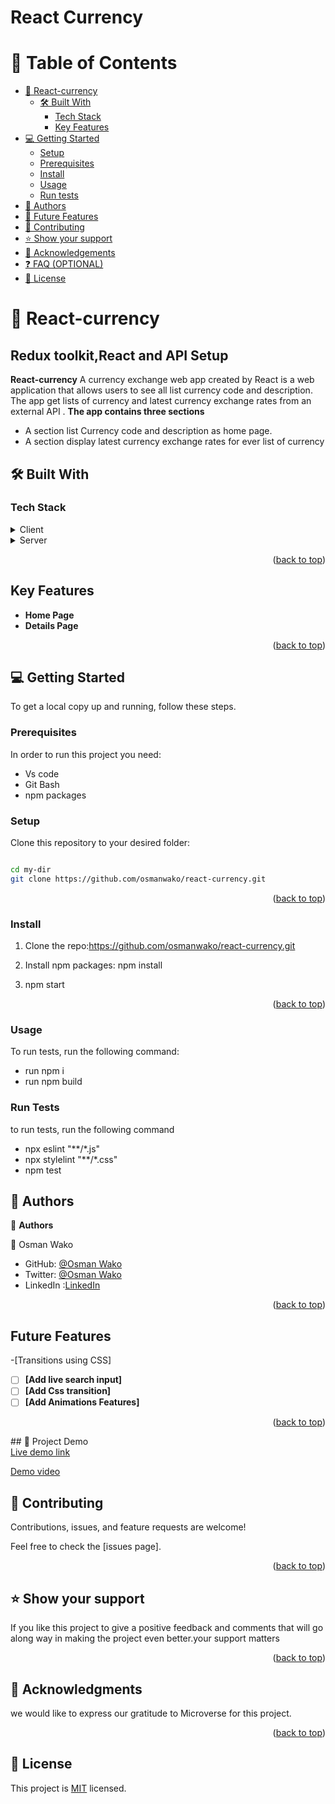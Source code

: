 # React Currency

# 📗 Table of Contents

- [📖 React-currency](#about-project)
  - [🛠 Built With](#built-with)
    - [Tech Stack](#tech-stack)
    - [Key Features](#key-features)
- [💻 Getting Started](#getting-started)
  - [Setup](#setup)
  - [Prerequisites](#prerequisites)
  - [Install](#install)
  - [Usage](#usage)
  - [Run tests](#run-tests)
- [👥 Authors](#authors)
- [🔭 Future Features](#future-features)
- [🤝 Contributing](#contributing)
- [⭐️ Show your support](#support)
- [🙏 Acknowledgements](#acknowledgements)
- [❓ FAQ (OPTIONAL)](#faq)
- [📝 License](#license)

# 📖 React-currency <a name="react-currency"></a>

## Redux toolkit,React and API Setup

**React-currency** A currency exchange web app created by React is a web application that allows users to see all list currency code and description.
The app get lists of currency and latest currency exchange rates from an external API .
**The app contains three sections**

- A section list Currency code and description as home page.
- A section display latest currency exchange rates for ever list of currency

## 🛠 Built With <a name="built-with"></a>

### Tech Stack <a name="tech-stack"></a>

<details>
  <summary>Client</summary>
  <ul>
    <li>HTML</li>
    <li>CSS</li>
    <li>JS</li>
    <li>Axios for API</li>
    <li>jest</li>
  </ul>
</details>

<details>
  <summary>Server</summary>

</details>

<p align="right">(<a href="#readme-top">back to top</a>)</p>

## Key Features

- **Home Page**
- **Details Page**

<p align="right">(<a href="#readme-top">back to top</a>)</p>

## 💻 Getting Started <a name="getting-started"></a>

To get a local copy up and running, follow these steps.

### Prerequisites

In order to run this project you need:

<ul>
  <li>Vs code</li>
  <li>Git Bash</li>
  <li>npm packages</li>
</ul>

### Setup

Clone this repository to your desired folder:

```sh

cd my-dir
git clone https://github.com/osmanwako/react-currency.git

```

<p align="right">(<a href="#readme-top">back to top</a>)</p>

### Install

1. Clone the repo:https://github.com/osmanwako/react-currency.git

2. Install npm packages:
   npm install
3. npm start

<p align="right">(<a href="#readme-top">back to top</a>)</p>

### Usage

To run tests, run the following command:

<ul>
<li>run npm i</li>
<li>run npm build</li>
</ul>

### Run Tests

to run tests, run the following command

<ul>
  <li>npx eslint "**/*.js"</li>
  <li>npx stylelint "**/*.css"</li>
  <li>npm test </li>
</ul>

## 👥 Authors <a name="authors"></a>

👤 **Authors**

👤 Osman Wako

- GitHub: [@Osman Wako](https://github.com/osmanwako)
- Twitter: [@Osman Wako](https://twitter.com/BantuFita)
- LinkedIn :[LinkedIn](https://www.linkedin.com/in/osmanwako411/)

<p align="right">(<a href="#readme-top">back to top</a>)</p>

## Future Features

-[Transitions using CSS]

- [ ] **[Add live search input]**
- [ ] **[Add Css transition]**
- [ ] **[Add Animations Features]**

<p align="right">(<a href="#readme-top">back to top</a>)</p>
## 🚀 Project Demo <br>
<a href="https://currency-exchange-webapp.onrender.com/">Live demo link</a>

[Demo video](https://www.loom.com/share/14b6b5c107e844d1a0e2f31c5ac182ab)

## 🤝 Contributing <a name="contributing"></a>

Contributions, issues, and feature requests are welcome!

Feel free to check the [issues page].

<p align="right">(<a href="#readme-top">back to top</a>)</p>

## ⭐️ Show your support <a name="support"></a>

If you like this project to give a positive feedback and comments that will go along way in making the project even better.your support matters

<p align="right">(<a href="#readme-top">back to top</a>)</p>

## 🙏 Acknowledgments <a name="acknowledgements"></a>

we would like to express our gratitude to Microverse for this project.

<p align="right">(<a href="#readme-top">back to top</a>)</p>

## 📝 License <a name="license"></a>

This project is [MIT](MIT.md) licensed.
